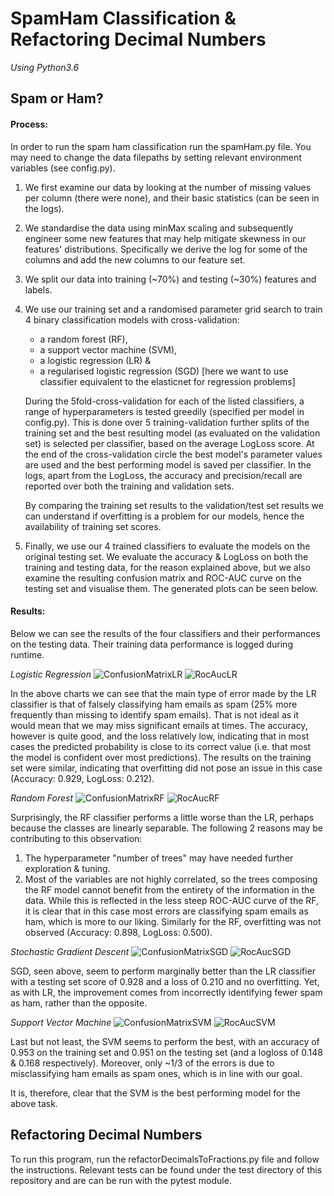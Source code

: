 # SpamHam Classification & Refactoring Decimal Numbers
_Using Python3.6_


## Spam or Ham?

#### Process:
In order to run the spam ham classification run the spamHam.py file. You may need to change the data filepaths by setting relevant environment variables (see config.py).

1. We first examine our data by looking at the number of missing values per column (there were none), and their basic statistics (can be seen in the logs).
2. We standardise the data using minMax scaling and subsequently engineer some new features that may help mitigate skewness in our features' distributions. Specifically we derive the log for some of the columns and add the new columns to our feature set.
3. We split our data into training (~70%) and testing (~30%) features and labels.
4. We use our training set and a randomised parameter grid search to train 4 binary classification models with cross-validation: 
    - a random forest (RF),
    - a support vector machine (SVM), 
    - a logistic regression (LR) &
    - a regularised logistic regression (SGD) [here we want to use classifier equivalent to the elasticnet for regression problems]
    
    During the 5fold-cross-validation for each of the listed classifiers, a range of hyperparameters is tested greedily (specified per model in config.py). This is
    done over 5 training-validation further splits of the training set and the best resulting model (as evaluated on the validation set) is selected per classifier, based on the average LogLoss score.
    At the end of the cross-validation circle the best model's parameter values are used and the best performing model is saved per classifier. In the logs, apart from the LogLoss, the accuracy and precision/recall are reported over both the training and validation sets.
    
    By comparing the training set results to the validation/test set results we can understand if overfitting is a problem for our models, hence the availability of training set scores.

5. Finally, we use our 4 trained classifiers to evaluate the models on the original testing set. 
We evaluate the accuracy & LogLoss on both the training and testing data, for the reason explained above, but we also examine the resulting confusion matrix and ROC-AUC curve on the testing set and visualise them. 
The generated plots can be seen below.

#### Results:
Below we can see the results of the four classifiers and their performances on the testing data. Their training data performance is logged during runtime.

*Logistic Regression*
![ConfusionMatrixLR](./ConfusionMatrixLR.png "ConfusionMatrixLR")
![RocAucLR](./RocAucLR.png "RocAucLR")

In the above charts we can see that the main type of error made by the LR classifier is that of falsely classifying ham emails as spam (25% more frequently than missing to identify spam emails).
 That is not ideal as it would mean that we may miss significant emails at times. The accuracy, however is quite good, and the loss relatively low, indicating that in most cases the predicted probability is close to its correct value
 (i.e. that most the model is confident over most predictions). The results on the training set were similar, indicating that overfitting did not pose an issue in this case (Accuracy: 0.929, LogLoss: 0.212).

*Random Forest*
![ConfusionMatrixRF](./ConfusionMatrixRF.png "ConfusionMatrixRF")
![RocAucRF](./RocAucRF.png "RocAucRF")

Surprisingly, the RF classifier performs a little worse than the LR, perhaps because the classes are linearly separable. The following 2 reasons may be contributing to this observation:
1. The hyperparameter "number of trees" may have needed further exploration & tuning.
2. Most of the variables are not highly correlated, so the trees composing the RF model cannot benefit from the entirety of the information in the data.
While this is reflected in the less steep ROC-AUC curve of the RF, it is clear that in this case most errors are classifying spam emails as ham, which is more to our liking. Similarly for the RF, overfitting was not observed (Accuracy: 0.898, LogLoss: 0.500).

*Stochastic Gradient Descent*
![ConfusionMatrixSGD](./ConfusionMatrixSGD.png "ConfusionMatrixSGD")
![RocAucSGD](./RocAucSGD.png "RocAucRF")  

SGD, seen above, seem to perform marginally better than the LR classifier with a testing set score of 0.928 and a loss of 0.210 and no overfitting. 
Yet, as with LR, the improvement comes from incorrectly identifying fewer spam as ham, rather than the opposite.

*Support Vector Machine*
![ConfusionMatrixSVM](./ConfusionMatrixSVM.png "ConfusionMatrixSVM")
![RocAucSVM](./RocAucSVM.png "RocAucSVM")  

Last but not least, the SVM seems to perform the best, with an accuracy of 0.953 on the training set and 0.951 on the testing set (and a logloss of 0.148 & 0.168 respectively). 
Moreover, only ~1/3 of the errors is due to misclassifying ham emails as spam ones, which is in line with our goal.   

It is, therefore, clear that the SVM is the best performing model for the above task.

## Refactoring Decimal Numbers

To run this program, run the refactorDecimalsToFractions.py file and follow the instructions. 
Relevant tests can be found under the test directory of this repository and are can be run with the pytest module. 
